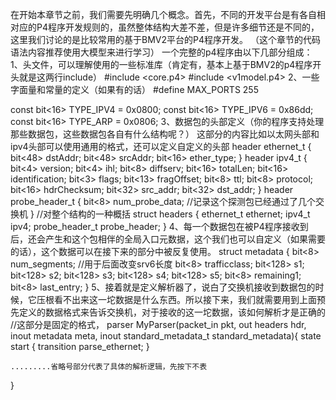在开始本章节之前，我们需要先明确几个概念。首先，不同的开发平台是有各自相对应的P4程序开发规则的，虽然整体结构大差不差，但是许多细节还是不同的，这里我们讨论的是比较常用的基于BMV2平台的P4程序开发。
（这个章节的代码语法内容推荐使用大模型来进行学习）
一个完整的p4程序由以下几部分组成：
1、头文件，可以理解使用的一些标准库（肯定有，基本上基于BMV2的p4程序开头就是这两行include）
#include <core.p4>
#include <v1model.p4>
2、一些字面量和常量的定义（如果有的话）
#define MAX_PORTS 255

const bit<16> TYPE_IPV4 = 0x0800;
const bit<16> TYPE_IPV6 = 0x86dd;
const bit<16> TYPE_ARP = 0x0806;
3、数据包的头部定义（你的程序支持处理那些数据包，这些数据包各自有什么结构呢？）
这部分的内容比如以太网头部和ipv4头部可以使用通用的格式，还可以定义自定义的头部
header ethernet_t {
    bit<48> dstAddr;
    bit<48> srcAddr;
    bit<16>   ether_type;
}
header ipv4_t {
    bit<4>    version;
    bit<4>    ihl;
    bit<8>    diffserv;
    bit<16>   totalLen;
    bit<16>   identification;
    bit<3>    flags;
    bit<13>   fragOffset;
    bit<8>    ttl;
    bit<8>    protocol;
    bit<16>   hdrChecksum;
    bit<32> src_addr;
    bit<32> dst_addr;
}
header probe_header_t {
    bit<8> num_probe_data;    //记录这个探测包已经通过了几个交换机
}
//对整个结构的一种概括
struct headers {
    ethernet_t               ethernet;
    ipv4_t                   ipv4;
    probe_header_t           probe_header;
}
4、每一个数据包在被P4程序接收到后，还会产生和这个包相伴的全局入口元数据，这个我们也可以自定义（如果需要的话），这个数据可以在接下来的部分中被反复使用。
struct metadata {
    bit<8> num_segments;  //用于后面改变srv6长度
    bit<8> trafficclass;
    bit<128> s1;
    bit<128> s2;
    bit<128> s3;
    bit<128> s4;
    bit<128> s5;
    bit<8>   remaining1;
    bit<8>   last_entry;
}
5、接着就是定义解析器了，说白了交换机接收到数据包的时候，它压根看不出来这一坨数据是什么东西。所以接下来，我们就需要用到上面预先定义的数据格式来告诉交换机，对于接收的这一坨数据，该如何解析才是正确的
//这部分是固定的格式，
parser MyParser(packet_in pkt,
                out headers hdr,
                inout metadata meta,
                inout standard_metadata_t standard_metadata){
    state start {
        transition parse_ethernet;
    }

    .........省略号部分代表了具体的解析逻辑，先按下不表

}